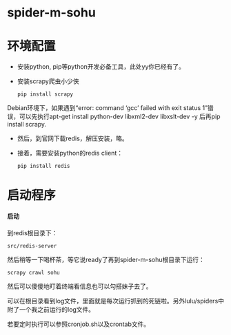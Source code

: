spider-m-sohu
=============

环境配置
============

- 安装python, pip等python开发必备工具，此处yy你已经有了。

- 安装scrapy爬虫小少侠

	`pip install scrapy`

Debian环境下，如果遇到“error: command ‘gcc’ failed with exit status 1”错误，可以先执行apt-get install python-dev libxml2-dev libxslt-dev -y 后再pip install scrapy.

- 然后，到官网下载redis，解压安装，略。

- 接着，需要安装python的redis client：

	`pip install redis`

启动程序
==========

#### 启动

到redis根目录下：

	src/redis-server

然后稍等一下喝杯茶，等它说ready了再到spider-m-sohu根目录下运行：

	scrapy crawl sohu

然后可以傻傻地盯着终端看信息也可以勾搭妹子去了。

可以在根目录看到log文件，里面就是每次运行抓到的死链啦。另外lulu/spiders中附了一个我之前运行的log文件。

若要定时执行可以参照cronjob.sh以及crontab文件。
